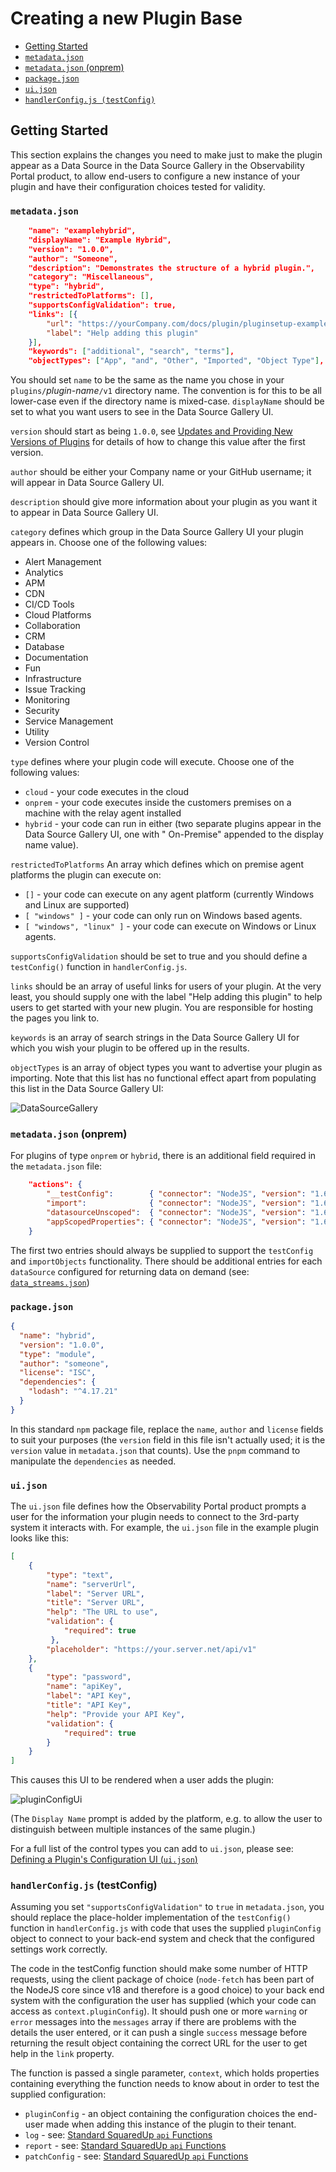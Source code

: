 # Creating a new Plugin Base

  - [Getting Started](#getting-started)
  - [`metadata.json`](#metadatajson)
  - [`metadata.json` (onprem)](#metadatajson-onprem)
  - [`package.json`](#packagejson)
  - [`ui.json`](#ui.json)
  - [`handlerConfig.js (testConfig)`](#handlerconfigjs-testconfig)

## Getting Started

This section explains the changes you need to make just to make the plugin appear as a Data Source in the Data Source Gallery in the Observability Portal product, to allow end-users to configure a new instance of your plugin and have their configuration choices tested for validity.

### `metadata.json`

```json
    "name": "examplehybrid",
    "displayName": "Example Hybrid",
    "version": "1.0.0",
    "author": "Someone",
    "description": "Demonstrates the structure of a hybrid plugin.",
    "category": "Miscellaneous",
    "type": "hybrid",
    "restrictedToPlatforms": [],
    "supportsConfigValidation": true,
    "links": [{
        "url": "https://yourCompany.com/docs/plugin/pluginsetup-examplehybrid",
        "label": "Help adding this plugin"
    }],
    "keywords": ["additional", "search", "terms"],
    "objectTypes": ["App", "and", "Other", "Imported", "Object Type"],
```

You should set `name` to be the same as the name you chose in your `plugins/`_plugin-name_`/v1` directory name. The convention is for this to be all lower-case even if the directory name is mixed-case. `displayName` should be set to what you want users to see in the Data Source Gallery UI.

`version` should start as being `1.0.0`, see [Updates and Providing New Versions of Plugins](./writingANewPlugin.md#Updates-and-Providing-New-Versions-of-Plugins) for details of how to change this value after the first version.

`author` should be either your Company name or your GitHub username; it will appear in Data Source Gallery UI.

`description` should give more information about your plugin as you want it to appear in Data Source Gallery UI.

`category` defines which group in the Data Source Gallery UI your plugin appears in. Choose one of the following values:

- Alert Management
- Analytics
- APM
- CDN
- CI/CD Tools
- Cloud Platforms
- Collaboration
- CRM
- Database
- Documentation
- Fun
- Infrastructure
- Issue Tracking
- Monitoring
- Security
- Service Management
- Utility
- Version Control

`type` defines where your plugin code will execute. Choose one of the following values:

- `cloud` - your code executes in the cloud
- `onprem` - your code executes inside the customers premises on a machine with the relay agent installed
- `hybrid` - your code can run in either (two separate plugins appear in the Data Source Gallery UI, one with " On-Premise" appended to the display name value).

`restrictedToPlatforms` An array which defines which on premise agent platforms the plugin can execute on:

- `[]` - your code can execute on any agent platform (currently Windows and Linux are supported)
- `[ "windows" ]` - your code can only run on Windows based agents.
- `[ "windows", "linux" ]` - your code can execute on Windows or Linux agents.

`supportsConfigValidation` should be set to true and you should define a `testConfig()` function in `handlerConfig.js`.

`links` should be an array of useful links for users of your plugin. At the very least, you should supply one with the label "Help adding this plugin" to help users to get started with your new plugin. You are responsible for hosting the pages you link to.

`keywords` is an array of search strings in the Data Source Gallery UI for which you wish your plugin to be offered up in the results.

`objectTypes` is an array of object types you want to advertise your plugin as importing. Note that this list has no functional effect apart from populating this list in the Data Source Gallery UI:

![DataSourceGallery](images/DataSourceGalleryObjects.jpg)

### `metadata.json` (onprem)

For plugins of type `onprem` or `hybrid`, there is an additional field required in the `metadata.json` file:

```json
    "actions": {
        "__testConfig":        { "connector": "NodeJS", "version": "1.6.0", "config": { "scriptPath": "handler.js", "entryPoint": "testConfig"    } },
        "import":              { "connector": "NodeJS", "version": "1.6.0", "config": { "scriptPath": "handler.js", "entryPoint": "importObjects" }, "isImportAction": true },
        "datasourceUnscoped":  { "connector": "NodeJS", "version": "1.6.0", "config": { "scriptPath": "handler.js", "entryPoint": "readDataSource" } },
        "appScopedProperties": { "connector": "NodeJS", "version": "1.6.0", "config": { "scriptPath": "handler.js", "entryPoint": "readDataSource" } }
    }
```

The first two entries should always be supplied to support the `testConfig` and `importObjects` functionality. There should be additional entries for each `dataSource` configured for returning data on demand (see: [`data_streams.json`](./newPluginDataOnDemand.md#data_streamsjson))

### `package.json`

```json
{
  "name": "hybrid",
  "version": "1.0.0",
  "type": "module",
  "author": "someone",
  "license": "ISC",
  "dependencies": {
    "lodash": "^4.17.21"
  }
}
```

In this standard `npm` package file, replace the `name`, `author` and `license` fields to suit your purposes (the `version` field in this file isn't actually used; it is the `version` value in `metadata.json` that counts). Use the `pnpm` command to manipulate the `dependencies` as needed.

### `ui.json`

The `ui.json` file defines how the Observability Portal product prompts a user for the information your plugin needs to connect to the 3rd-party system it interacts with. For example, the `ui.json` file in the example plugin looks like this:

```json
[
    {
        "type": "text",
        "name": "serverUrl",
        "label": "Server URL",
        "title": "Server URL",
        "help": "The URL to use",
        "validation": {
            "required": true
         },
        "placeholder": "https://your.server.net/api/v1"
    },
    {
        "type": "password",
        "name": "apiKey",
        "label": "API Key",
        "title": "API Key",
        "help": "Provide your API Key",
        "validation": {
            "required": true
        }
    }
]
```

This causes this UI to be rendered when a user adds the plugin:

![pluginConfigUi](images/pluginConfigUi.jpg)

(The `Display Name` prompt is added by the platform, e.g. to allow the user to distinguish between multiple instances of the same plugin.)

For a full list of the control types you can add to `ui.json`, please see: [Defining a Plugin's Configuration UI (`ui.json`)](configuringUiJson.md)

### `handlerConfig.js` (**testConfig**)

Assuming you set `"supportsConfigValidation"` to `true` in `metadata.json`, you should replace the place-holder implementation of the `testConfig()` function in `handlerConfig.js` with code that uses the supplied `pluginConfig` object to connect to your back-end system and check that the configured settings work correctly.

The code in the testConfig function should make some number of HTTP requests, using the client package of choice (`node-fetch` has been part of the NodeJS core since v18 and therefore is a good choice) to your back end system with the configuration the user has supplied (which your code can access as `context.pluginConfig`). It should push one or more `warning` or `error` messages into the `messages` array if there are problems with the details the user entered, or it can push a single `success` message before returning the result object containing the correct URL for the user to get help in the `link` property.

The function is passed a single parameter, `context`, which holds properties containing everything the function needs to know about in order to test the supplied configuration:

- `pluginConfig` - an object containing the configuration choices the end-user made when adding this instance of the plugin to their tenant.
- `log` - see: [Standard SquaredUp `api` Functions](./writingANewPlugin.md#standard-squaredup-api-functions)
- `report` - see: [Standard SquaredUp `api` Functions](./writingANewPlugin.md#standard-squaredup-api-functions)
- `patchConfig` - see: [Standard SquaredUp `api` Functions](./writingANewPlugin.md#standard-squaredup-api-functions)